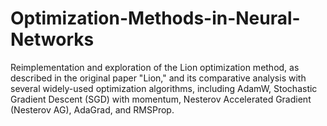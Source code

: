 # Optimization-Methods-in-Neural-Networks
Reimplementation and exploration of the Lion optimization method, as described in the original paper "Lion," and its comparative analysis with several widely-used optimization algorithms, including AdamW, Stochastic Gradient Descent (SGD) with momentum, Nesterov Accelerated Gradient (Nesterov AG), AdaGrad, and RMSProp.
